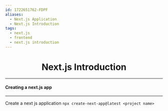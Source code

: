 ```yaml
---
id: 1722651762-FDPF
aliases:
  - Next.js Application
  - Next.js Introduction
tags:
  - next.js
  - frontend
  - next.js introduction
---
```


<center>
<h1>Next.js Introduction </h1>
</center>

---
#### Creating a next.js app
---

Create a next js application 
`npx create-next-app@latest <project name>`
